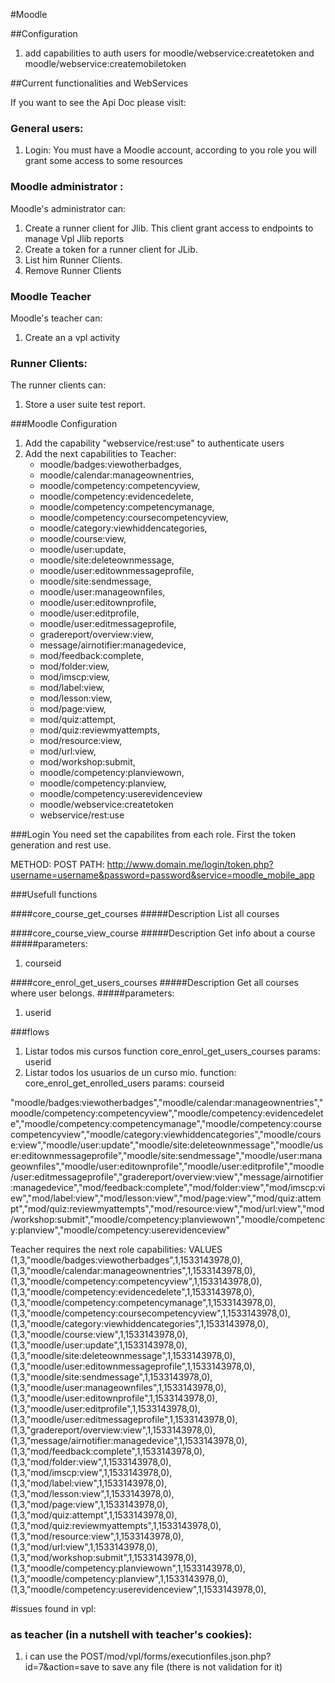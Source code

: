 #Moodle

##Configuration

1. add capabilities to auth users for moodle/webservice:createtoken and moodle/webservice:createmobiletoken

##Current functionalities and WebServices

If you want to see the Api Doc please visit: 

### General users:
1. Login: You must have a Moodle account, according to you role you will grant some access to some resources

### Moodle administrator :
Moodle's administrator can:
1. Create a runner client for Jlib. This client grant access to endpoints to manage Vpl Jlib reports
2. Create a token for a runner client for JLib.
3. List him Runner Clients.
4. Remove Runner Clients


### Moodle Teacher
Moodle's teacher can:
1. Create an a vpl activity


### Runner Clients:
The runner clients can:
1. Store a user suite test report.


###Moodle Configuration 

1. Add the capability "webservice/rest:use" to authenticate users 
2. Add the next capabilities to Teacher: 
    - moodle/badges:viewotherbadges,
    - moodle/calendar:manageownentries,
    - moodle/competency:competencyview,
    - moodle/competency:evidencedelete,
    - moodle/competency:competencymanage,
    - moodle/competency:coursecompetencyview,
    - moodle/category:viewhiddencategories,
    - moodle/course:view,
    - moodle/user:update,
    - moodle/site:deleteownmessage,
    - moodle/user:editownmessageprofile,
    - moodle/site:sendmessage,
    - moodle/user:manageownfiles,
    - moodle/user:editownprofile,
    - moodle/user:editprofile,
    - moodle/user:editmessageprofile,
    - gradereport/overview:view,
    - message/airnotifier:managedevice,
    - mod/feedback:complete,
    - mod/folder:view,
    - mod/imscp:view,
    - mod/label:view,
    - mod/lesson:view,
    - mod/page:view,
    - mod/quiz:attempt,
    - mod/quiz:reviewmyattempts,
    - mod/resource:view,
    - mod/url:view,
    - mod/workshop:submit,
    - moodle/competency:planviewown,
    - moodle/competency:planview,
    - moodle/competency:userevidenceview
    - moodle/webservice:createtoken
    - webservice/rest:use


###Login
You need set the capabilites from each role. First the token generation and rest use.

METHOD: POST
PATH: http://www.domain.me/login/token.php?username=username&password=password&service=moodle_mobile_app





###Usefull functions

####core_course_get_courses
#####Description
List all courses



####core_course_view_course
#####Description
Get info about a course
#####parameters:
1. courseid

####core_enrol_get_users_courses
#####Description
Get all courses where user belongs.
#####parameters:
1. userid



###flows
1. Listar todos mis cursos
   function   core_enrol_get_users_courses
   params:    userid
2. Listar todos los usuarios de un curso mio.
   function:   core_enrol_get_enrolled_users
   params:     courseid




"moodle/badges:viewotherbadges","moodle/calendar:manageownentries","moodle/competency:competencyview","moodle/competency:evidencedelete","moodle/competency:competencymanage","moodle/competency:coursecompetencyview","moodle/category:viewhiddencategories","moodle/course:view","moodle/user:update","moodle/site:deleteownmessage","moodle/user:editownmessageprofile","moodle/site:sendmessage","moodle/user:manageownfiles","moodle/user:editownprofile","moodle/user:editprofile","moodle/user:editmessageprofile","gradereport/overview:view","message/airnotifier:managedevice","mod/feedback:complete","mod/folder:view","mod/imscp:view","mod/label:view","mod/lesson:view","mod/page:view","mod/quiz:attempt","mod/quiz:reviewmyattempts","mod/resource:view","mod/url:view","mod/workshop:submit","moodle/competency:planviewown","moodle/competency:planview","moodle/competency:userevidenceview"

Teacher requires the next role capabilities:
VALUES
(1,3,"moodle/badges:viewotherbadges",1,1533143978,0),
(1,3,"moodle/calendar:manageownentries",1,1533143978,0),
(1,3,"moodle/competency:competencyview",1,1533143978,0),
(1,3,"moodle/competency:evidencedelete",1,1533143978,0),
(1,3,"moodle/competency:competencymanage",1,1533143978,0),
(1,3,"moodle/competency:coursecompetencyview",1,1533143978,0),
(1,3,"moodle/category:viewhiddencategories",1,1533143978,0),
(1,3,"moodle/course:view",1,1533143978,0),
(1,3,"moodle/user:update",1,1533143978,0),
(1,3,"moodle/site:deleteownmessage",1,1533143978,0),
(1,3,"moodle/user:editownmessageprofile",1,1533143978,0),
(1,3,"moodle/site:sendmessage",1,1533143978,0),
(1,3,"moodle/user:manageownfiles",1,1533143978,0),
(1,3,"moodle/user:editownprofile",1,1533143978,0),
(1,3,"moodle/user:editprofile",1,1533143978,0),
(1,3,"moodle/user:editmessageprofile",1,1533143978,0),
(1,3,"gradereport/overview:view",1,1533143978,0),
(1,3,"message/airnotifier:managedevice",1,1533143978,0),
(1,3,"mod/feedback:complete",1,1533143978,0),
(1,3,"mod/folder:view",1,1533143978,0),
(1,3,"mod/imscp:view",1,1533143978,0),
(1,3,"mod/label:view",1,1533143978,0),
(1,3,"mod/lesson:view",1,1533143978,0),
(1,3,"mod/page:view",1,1533143978,0),
(1,3,"mod/quiz:attempt",1,1533143978,0),
(1,3,"mod/quiz:reviewmyattempts",1,1533143978,0),
(1,3,"mod/resource:view",1,1533143978,0),
(1,3,"mod/url:view",1,1533143978,0),
(1,3,"mod/workshop:submit",1,1533143978,0),
(1,3,"moodle/competency:planviewown",1,1533143978,0),
(1,3,"moodle/competency:planview",1,1533143978,0),
(1,3,"moodle/competency:userevidenceview",1,1533143978,0),




#issues found in vpl:

### as teacher (in a nutshell with teacher's cookies):
   1. i can use the POST/mod/vpl/forms/executionfiles.json.php?id=7&action=save to save any file (there is not validation for it)
    